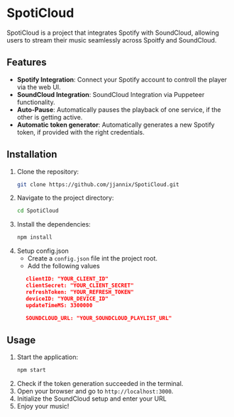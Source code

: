 # SpotiCloud

SpotiCloud is a project that integrates Spotify with SoundCloud, allowing users to stream their music seamlessly across Spoitfy and SoundCloud.

## Features

- **Spotify Integration**: Connect your Spotify account to controll the player via the web UI.
- **SoundCloud Integration**: SoundCloud Integration via Puppeteer functionality.
- **Auto-Pause**: Automatically pauses the playback of one service, if the other is getting active.
- **Automatic token generator**: Automatically generates a new Spotify token, if provided with the right credentials.

## Installation

1. Clone the repository:
    ```bash
    git clone https://github.com/jjannix/SpotiCloud.git
    ```
2. Navigate to the project directory:
    ```bash
    cd SpotiCloud
    ```
3. Install the dependencies:
    ```bash
    npm install
    ```
4. Setup config.json
    - Create a `config.json` file int the project root.
    - Add the following values
```json
      clientID: "YOUR_CLIENT_ID"
      clientSecret: "YOUR_CLIENT_SECRET"
      refreshToken: "YOUR_REFRESH_TOKEN"
      deviceID: "YOUR_DEVICE_ID"
      updateTimeMS:	3300000

      SOUNDCLOUD_URL: "YOUR_SOUNDCLOUD_PLAYLIST_URL"
```

## Usage

1. Start the application:
    ```bash
    npm start
    ```
2. Check if the token generation succeeded in the terminal.
3. Open your browser and go to `http://localhost:3000`.
4. Initialize the SoundCloud setup and enter your URL
5. Enjoy your music!